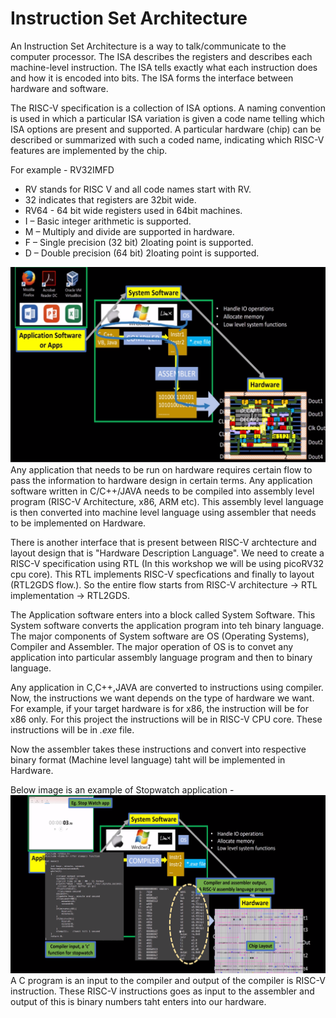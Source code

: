 # Instruction Set Architecture
An Instruction Set Architecture is a way to talk/communicate to the computer processor. The ISA describes the registers and describes each machine-level instruction. The ISA tells exactly what each instruction does and how it is encoded into bits. The ISA forms the interface between hardware and software.

The RISC-V specification is a collection of ISA options. A naming convention is used in which a particular ISA variation is given a code name telling which ISA options are present and supported. A particular hardware (chip) can be described or summarized with such a coded name, indicating which RISC-V features are implemented by the chip.

For example - RV32IMFD

* RV stands for RISC V and all code names start with RV.
* 32 indicates that registers are 32bit wide.
* RV64 - 64 bit wide registers used in 64bit machines.
* I – Basic integer arithmetic is supported.
* M – Multiply and divide are supported in hardware.
* F – Single precision (32 bit) 2loating point is supported.
* D – Double precision (64 bit) 2loating point is supported.

![OS-Hardware](https://github.com/vachanukb04/32-Bit-RISC-V-based-CPU/blob/master/Images/Day-1/OS-Hardware.png)
Any application that needs to be run on hardware requires certain flow to pass the information to hardware design in certain terms. Any application software written in C/C++/JAVA needs to be compiled into assembly level program (RISC-V Architecture, x86, ARM etc). This assembly level language is then converted into machine level language using assembler that needs to be implemented on Hardware.

There is another interface that is present between RISC-V archtecture and layout design that is "Hardware Description Language". We need to create a RISC-V specification using RTL (In this workshop we will be using picoRV32 cpu core). This RTL implements RISC-V specfications and finally to layout (RTL2GDS flow.). So the entire flow starts from RISC-V architecture -> RTL implementation -> RTL2GDS.

The Application software enters into a block called System Software. This System software converts the application program into teh binary language. The major components of System software are OS (Operating Systems), Compiler and Assembler. The major operation of OS is to convet any application into particular assembly language program and then to binary language.

Any application in C,C++,JAVA are converted to instructions using compiler. Now, the instructions we want depends on the type of hardware we want. For example, if your target hardware is for x86, the instruction will be for x86 only. For this project the instructions will be in RISC-V CPU core. These instructions will be in *.exe* file.

Now the assembler takes these instructions and convert into respective binary format (Machine level language) taht will be implemented in Hardware.

Below image is an example of Stopwatch application - 
![Stop watch example](https://github.com/vachanukb04/32-Bit-RISC-V-based-CPU/blob/master/Images/Day-1/Stop%20watch%20example.png)
A C program is an input to the compiler and output of the compiler is RISC-V instruction. These RISC-V instructions goes as input to the assembler and output of this is binary numbers taht enters into our hardware.
